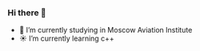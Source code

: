 ### Hi there 👋

- 🔭 I’m currently studying in Moscow Aviation Institute
- ☀️ I’m currently learning c++

